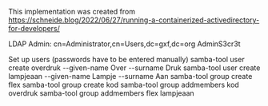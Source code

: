 This implementation was created from https://schneide.blog/2022/06/27/running-a-containerized-activedirectory-for-developers/

LDAP Admin:
cn=Administrator,cn=Users,dc=gxf,dc=org
AdminS3cr3t

Set up users (passwords have to be entered manually)
samba-tool user create overdruk --given-name Over --surname Druk
samba-tool user create lampjeaan --given-name Lampje --surname Aan
samba-tool group create flex
samba-tool group create kod
samba-tool group addmembers kod overdruk
samba-tool group addmembers flex lampjeaan
